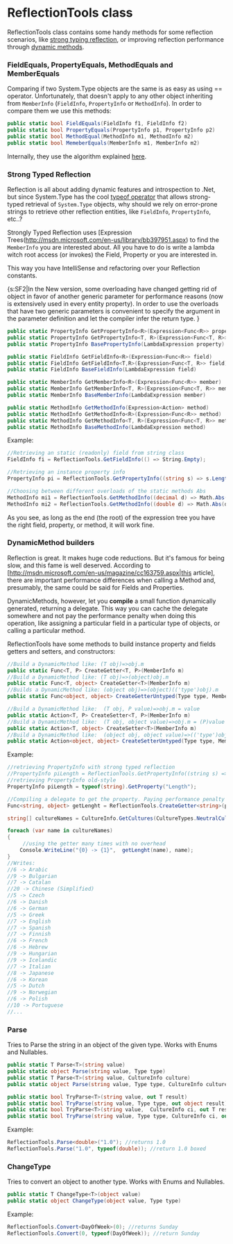 # ReflectionTools class
ReflectionTools class contains some handy methods for some reflection scenarios, like [strong typing reflection](http://weblogs.asp.net/cazzu/archive/2006/07/06/Linq-beyond-queries_3A00_-strong_2D00_typed-reflection_2100_.aspx), or improving reflection performance through [dynamic methods](http://jachman.wordpress.com/2006/08/22/2000-faster-using-dynamic-method-calls/).   

### FieldEquals, PropertyEquals, MethodEquals and MemberEquals
Comparing if two System.Type objects are the same is as easy as using == operator. Unfortunately, that doesn't apply to any other object inheriting from `MemberInfo` (`FieldInfo`, `PropertyInfo` or `MethodInfo`). In order to compare them we use this methods: 

```C#
public static bool FieldEquals(FieldInfo f1, FieldInfo f2)
public static bool PropertyEquals(PropertyInfo p1, PropertyInfo p2)
public static bool MethodEqual(MethodInfo m1, MethodInfo m2)
public static bool MemeberEquals(MemberInfo m1, MemberInfo m2)
```

Internally, they use the algorithm explained [here](http://blogs.msdn.com/kingces/). 

### Strong Typed Reflection
Reflection is all about adding dynamic features and introspection to .Net, but since System.Type has the cool [typeof operator](http://msdn.microsoft.com/en-us/library/58918ffs(VS.80).aspx) that allows strong-typed retrieval of `System.Type` objects, why should we rely on error-prone strings to retrieve other reflection entities, like `FieldInfo`, `PropertyInfo`, etc..?

Strongly Typed Reflection uses [Expression Trees(http://msdn.microsoft.com/en-us/library/bb397951.aspx) to find the `MemberInfo` you are interested about. All you have to do is write a lambda witch root access (or invokes) the Field, Property or you are interested in.

This way you have IntelliSense and refactoring over your Reflection constants. 

{s:SF2|In the New version, some overloading have changed getting rid of object in favor of another generic parameter for performance reasons (now is extensively used in every entity property). In order to use the overloads that have two generic parameters is convenient to specify the argument in the parameter definition and let the compiler infer the return type.  }

```C#
public static PropertyInfo GetPropertyInfo<R>(Expression<Func<R>> property)
public static PropertyInfo GetPropertyInfo<T, R>(Expression<Func<T, R>> property)
public static PropertyInfo BasePropertyInfo(LambdaExpression property)

public static FieldInfo GetFieldInfo<R>(Expression<Func<R>> field)
public static FieldInfo GetFieldInfo<T,R>(Expression<Func<T, R>> field)
public static FieldInfo BaseFieldInfo(LambdaExpression field)

public static MemberInfo GetMemberInfo<R>(Expression<Func<R>> member)
public static MemberInfo GetMemberInfo<T, R>(Expression<Func<T, R>> member)
public static MemberInfo BaseMemberInfo(LambdaExpression member)

public static MethodInfo GetMethodInfo(Expression<Action> method)
public static MethodInfo GetMethodInfo<R>(Expression<Func<R>> method)
public static MethodInfo GetMethodInfo<T, R>(Expression<Func<T, R>> method)
public static MethodInfo BaseMethodInfo(LambdaExpression method)
```

Example: 

```C#
//Retrieving an static (readonly) field from string class
FieldInfo fi = ReflectionTools.GetFieldInfo(() => String.Empty);

//Retrieving an instance property info
PropertyInfo pi = ReflectionTools.GetPropertyInfo((string s) => s.Length);

//Choosing between different overloads of the static methods Abs 
MethodInfo mi1 = ReflectionTools.GetMethodInfo((decimal d) => Math.Abs(d));
MethodInfo mi2 = ReflectionTools.GetMethodInfo((double d) => Math.Abs(d));
```

As you see, as long as the end (the root) of the expression tree you have the right field, property, or method, it will work fine. 


### DynamicMethod builders

Reflection is great. It makes huge code reductions. But it's famous for being slow, and this fame is well deserved. According to [http://msdn.microsoft.com/en-us/magazine/cc163759.aspx|this article], there are important performance differences when calling a Method and, presumably, the same could be said for Fields and Properties.

DynamicMethods, however, let you __compile__ a small function dynamically generated, returning a delegate. This way you can cache the delegate somewhere and not pay the performance penalty when doing this operation, like assigning a particular field in a particular type of objects, or calling a particular method. 

ReflectionTools have some methods to build instance property and fields getters and setters, and constructors:

```C#
//Build a DynamicMethod like: (T obj)=>obj.m
public static Func<T, P> CreateGetter<T, P>(MemberInfo m)
//Build a DynamicMethod like: (T obj)=>(object)obj.m
public static Func<T, object> CreateGetter<T>(MemberInfo m)
//Builds a DynamicMethod like: (object obj)=>(object)(('type')obj).m 
public static Func<object, object> CreateGetterUntyped(Type type, MemberInfo m)

//Build a DynamicMethod like:  (T obj, P value)=>obj.m = value
public static Action<T, P> CreateSetter<T, P>(MemberInfo m)
//Build a DynamicMethod like:  (T obj, object value)=>obj.m = (P)value
public static Action<T, object> CreateSetter<T>(MemberInfo m)
//Build a DynamicMethod like:  (object obj, object value)=>(('type')obj).m = (P)value
public static Action<object, object> CreateSetterUntyped(Type type, MemberInfo m)

```

Example: 

```C#
//retrieving PropertyInfo with strong typed reflection 
//PropertyInfo piLength = ReflectionTools.GetPropertyInfo((string s) => s.Length);
//retrieving PropertyInfo old-style
PropertyInfo piLength = typeof(string).GetProperty("Length");

//Compiling a delegate to get the property. Paying performance penalty once.
Func<string, object> getLenght = ReflectionTools.CreateGetter<string>(piLength);

string[] cultureNames = CultureInfo.GetCultures(CultureTypes.NeutralCultures).Select(c => c.EnglishName).ToArray();

foreach (var name in cultureNames)
{
     //using the getter many times with no overhead 
    Console.WriteLine("{0} -> {1}",  getLenght(name), name); 
}
//Writes:
//6 -> Arabic
//9 -> Bulgarian
//7 -> Catalan
//20 -> Chinese (Simplified)
//5 -> Czech
//6 -> Danish
//6 -> German
//5 -> Greek
//7 -> English
//7 -> Spanish
//7 -> Finnish
//6 -> French
//6 -> Hebrew
//9 -> Hungarian
//9 -> Icelandic
//7 -> Italian
//8 -> Japanese
//6 -> Korean
//5 -> Dutch
//9 -> Norwegian
//6 -> Polish
//10 -> Portuguese
//...
```

### Parse
Tries to Parse the string in an object of the given type. Works with Enums and Nullables.

```C#
public static T Parse<T>(string value)
public static object Parse(string value, Type type)
public static T Parse<T>(string value, CultureInfo culture) 
public static object Parse(string value, Type type, CultureInfo culture)

public static bool TryParse<T>(string value, out T result)
public static bool TryParse(string value, Type type, out object result)
public static bool TryParse<T>(string value,  CultureInfo ci, out T result)
public static bool TryParse(string value, Type type, CultureInfo ci, out object result)
```

Example:

```C#
ReflectionTools.Parse<double>("1.0"); //returns 1.0
ReflectionTools.Parse("1.0", typeof(double)); //return 1.0 boxed
```

### ChangeType

Tries to convert an object to another type. Works with Enums and Nullables.

```C#
public static T ChangeType<T>(object value)
public static object ChangeType(object value, Type type)
```

Example:

```C#
ReflectionTools.Convert<DayOfWeek>(0); //returns Sunday
ReflectionTools.Convert(0, typeof(DayOfWeek)); //return Sunday 
```
